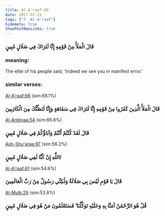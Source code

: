 ```yaml
---
title: Al-A'raaf:60
date: 2017-07-21
tags: ["7 .Al-A'raaf"]
hidemeta: true 
ShowPostNavLinks: true 
---
```

### قَالَ الْمَلَأُ مِنْ قَوْمِهِ إِنَّا لَنَرَاكَ فِي ضَلَالٍ مُبِينٍ
### meaning: 
The elite of his people said, ‘Indeed we see you in manifest error.’
### similar verses: 

[Al-A'raaf:66](/7/66) (sim:68.1%)

### قَالَ الْمَلَأُ الَّذِينَ كَفَرُوا مِنْ قَوْمِهِ إِنَّا لَنَرَاكَ فِي سَفَاهَةٍ وَإِنَّا لَنَظُنُّكَ مِنَ الْكَاذِبِينَ

[Al-Anbiyaa:54](/21/54) (sim:66.8%)

### قَالَ لَقَدْ كُنْتُمْ أَنْتُمْ وَآبَاؤُكُمْ فِي ضَلَالٍ مُبِينٍ

[Ash-Shu'araa:97](/26/97) (sim:56.2%)

### تَاللَّهِ إِنْ كُنَّا لَفِي ضَلَالٍ مُبِينٍ

[Al-A'raaf:61](/7/61) (sim:54.6%)

### قَالَ يَا قَوْمِ لَيْسَ بِي ضَلَالَةٌ وَلَٰكِنِّي رَسُولٌ مِنْ رَبِّ الْعَالَمِينَ

[Al-Mulk:29](/67/29) (sim:53.8%)

### قُلْ هُوَ الرَّحْمَٰنُ آمَنَّا بِهِ وَعَلَيْهِ تَوَكَّلْنَا ۖ فَسَتَعْلَمُونَ مَنْ هُوَ فِي ضَلَالٍ مُبِينٍ
